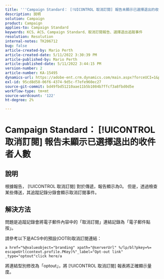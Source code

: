 ```yaml
---
title: '''Campaign Standard： [!UICONTROL 取消訂閱] 報告未顯示已選擇退出的收件者人數'
description: 說明
solution: Campaign
product: Campaign
applies-to: Campaign Standard
keywords: KCS、ACS、Campaign Standard、取消訂閱報告、選擇退出追蹤事件
resolution: Resolution
internal-notes: TK206712
bug: false
article-created-by: Mario Perth
article-created-date: 5/11/2022 3:30:39 PM
article-published-by: Mario Perth
article-published-date: 5/11/2022 3:44:15 PM
version-number: 2
article-number: KA-15495
dynamics-url: https://adobe-ent.crm.dynamics.com/main.aspx?forceUCI=1&pagetype=entityrecord&etn=knowledgearticle&id=6733084f-3fd1-ec11-a7b5-0022480a8d10
exl-id: 95cd8d58-06f6-4374-9d5c-f7efe960ec27
source-git-commit: bd49fbd51210aae11b5b1084b7ffcf3a8fbd0d5e
workflow-type: tm+mt
source-wordcount: '122'
ht-degree: 2%

---
```


# Campaign Standard： [!UICONTROL 取消訂閱] 報告未顯示已選擇退出的收件者人數

## 說明


根據報告， [!UICONTROL 取消訂閱] 對於傳遞，報告顯示為0。 但是，透過檢查某些傳送，其追蹤記錄分錄會顯示取消訂閱事件。


## 解決方法


問題是追蹤記錄會將電子郵件內容中的「取消訂閱」連結記錄為「電子郵件點按」。

請參考以下是ACS中的預設(OOTB)取消訂閱連結：

```
a href="%@valueobject="branding" xpath="@serverUrl" %/lp/bl?pkey=%= escapeUrl(context.profile.PKey)%"_label="Opt-out link" _type="optout"click here/a
```

將連結型別修改為「optout」，將 [!UICONTROL 取消訂閱] 報表將正確顯示量度。
